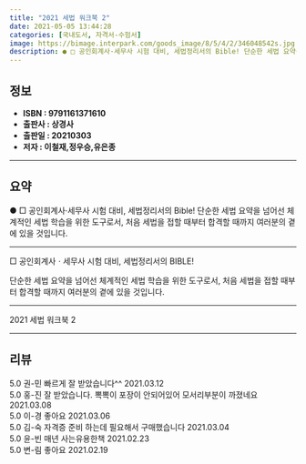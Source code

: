 ```yaml
---
title: "2021 세법 워크북 2"
date: 2021-05-05 13:44:28
categories: [국내도서, 자격서-수험서]
image: https://bimage.interpark.com/goods_image/8/5/4/2/346048542s.jpg
description: ● □ 공인회계사·세무사 시험 대비, 세법정리서의 Bible! 단순한 세법 요약을 넘어선 체계적인 세법 학습을 위한 도구로서, 처음 세법을 접할 때부터 합격할 때까지 여러분의 곁에 있을 것입니다.
---
```


## **정보**

- **ISBN : 9791161371610**
- **출판사 : 상경사**
- **출판일 : 20210303**
- **저자 : 이철재,정우승,유은종**

------



## **요약**

●  □ 공인회계사·세무사 시험 대비, 세법정리서의 Bible! 단순한 세법 요약을 넘어선 체계적인 세법 학습을 위한 도구로서, 처음 세법을 접할 때부터 합격할 때까지 여러분의 곁에 있을 것입니다.

------

□ 공인회계사ㆍ세무사 시험 대비, 세법정리서의 BIBLE!
 
단순한 세법 요약을 넘어선 체계적인 세법 학습을 위한 도구로서, 처음 세법을 접할 때부터 합격할 때까지 여러분의 곁에 있을 것입니다.

------


2021 세법 워크북 2 

------


## **리뷰** 

5.0 권-민 빠르게 잘 받았습니다^^ 2021.03.12 <br/>5.0 홍-진 잘 받았습니다. 뽁뽁이 포장이 안되어있어 모서리부분이 까졌네요 2021.03.08 <br/>5.0 이-경 좋아요  2021.03.06 <br/>5.0 김-숙 자격증 준비 하는데 필요해서 구매했습니다 2021.03.04 <br/>5.0 윤-빈 매년 사는유용한책 2021.02.23 <br/>5.0 변-림 좋아요 2021.02.19 <br/>
